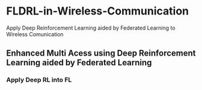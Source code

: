 # FLDRL-in-Wireless-Communication
Apply  Deep Reinforcement Learning aided by Federated Learning to Wireless Comunication
## Enhanced Multi Acess using Deep Reinforcement Learning aided by Federated Learning

### Apply Deep RL into FL

